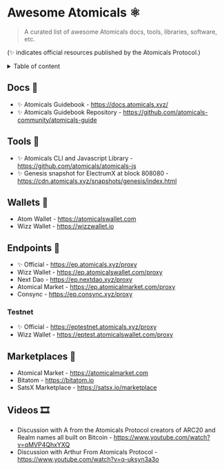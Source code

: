 # Awesome Atomicals ⚛️

> A curated list of awesome Atomicals docs, tools, libraries, software, etc.

(✨ indicates official resources published by the Atomicals Protocol.)

<details>
<summary>Table of content</summary>

<!-- TOC -->
* [Awesome Atomicals ⚛️](#awesome-atomicals-)
  * [Docs 📝](#docs-)
  * [Tools 🔨](#tools-)
  * [Wallets 👛](#wallets-)
  * [Endpoints 🔗](#endpoints-)
    * [Testnet](#testnet)
  * [Marketplaces 🏦](#marketplaces-)
  * [Videos 🎞️](#videos-)
<!-- TOC -->

</details>

## Docs 📝

- ✨ Atomicals Guidebook - https://docs.atomicals.xyz/
- ✨ Atomicals Guidebook Repository - https://github.com/atomicals-community/atomicals-guide

## Tools 🔨

- ✨ Atomicals CLI and Javascript Library - https://github.com/atomicals/atomicals-js
- ✨ Genesis snapshot for ElectrumX at block 808080 - https://cdn.atomicals.xyz/snapshots/genesis/index.html

## Wallets 👛

- Atom Wallet - https://atomicalswallet.com
- Wizz Wallet - https://wizzwallet.io

## Endpoints 🔗

- ✨ Official - https://ep.atomicals.xyz/proxy
- Wizz Wallet - https://ep.atomicalswallet.com/proxy
- Next Dao - https://ep.nextdao.xyz/proxy
- Atomical Market - https://ep.atomicalmarket.com/proxy
- Consync - https://ep.consync.xyz/proxy

### Testnet

- ✨ Official - https://eptestnet.atomicals.xyz/proxy
- Wizz Wallet - https://eptest.atomicalswallet.com/proxy

## Marketplaces 🏦

- Atomical Market - https://atomicalmarket.com
- Bitatom - https://bitatom.io
- SatsX Marketplace - https://satsx.io/marketplace

## Videos 🎞️

- Discussion with A from the Atomicals Protocol creators of ARC20 and Realm names all built on Bitcoin - https://www.youtube.com/watch?v=qMVP4QhxYXQ
- Discussion with Arthur From Atomicals Protocol - https://www.youtube.com/watch?v=q-uksyn3a3o
